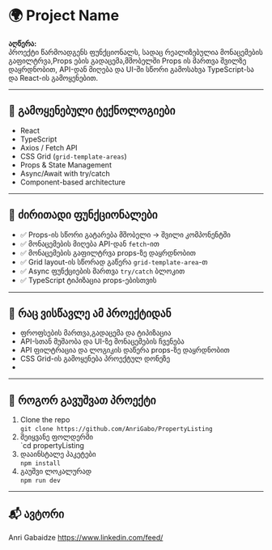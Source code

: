 # 🌍 Project Name

**აღწერა:**  
პროექტი წარმოადგენს ფუნქციონალს, სადაც რეალიზებულია მონაცემების გაფილტრვა,Props ების გადაცემა,მშობელში Props ის მართვა შვილზე დაყრდნობით, API-დან მიღება და UI-ში სწორი გამოსახვა TypeScript-სა და React-ის გამოყენებით.

---

## 🔧 გამოყენებული ტექნოლოგიები

- React
- TypeScript
- Axios / Fetch API
- CSS Grid (`grid-template-areas`)
- Props & State Management
- Async/Await with try/catch
- Component-based architecture

---

## 📌 ძირითადი ფუნქციონალები

- ✅ Props-ის სწორი გატარება მშობელი → შვილი კომპონენტში
- ✅ მონაცემების მიღება API-დან `fetch`-ით
- ✅ მონაცემების გაფილტრვა props-ზე დაყრდნობით
- ✅ Grid layout-ის სწორად გაწერა `grid-template-area`-თ
- ✅ Async ფუნქციების მართვა `try/catch` ბლოკით
- ✅ TypeScript ტიპიზაცია props-ებისთვის

---


## 🧠 რაც ვისწავლე ამ პროექტიდან

- ფროფსების მართვა,გადაცემა და ტიპიზაცია
- API-სთან მუშაობა და UI-ზე მონაცემების ჩვენება
- API ფილტრაცია და ლოგიკის დაწერა props-ზე დაყრდნობით
- CSS Grid-ის გამოყენება პროექტულ დონეზე
- 

---

## 🚀 როგორ გავუშვათ პროექტი

1. Clone the repo  
   `git clone https://github.com/AnriGabo/PropertyListing`
2. შეიყვანე ფოლდერში  
   `cd propertyListing
3. დააინსტალე პაკეტები  
   `npm install`
4. გაუშვი ლოკალურად  
   `npm run dev`

---

## 📬 ავტორი
Anri Gabaidze
https://www.linkedin.com/feed/